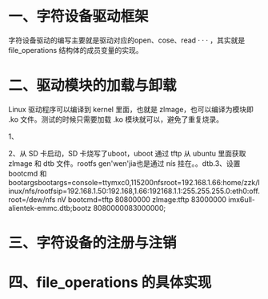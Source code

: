 # 一、字符设备驱动框架
字符设备驱动的编写主要就是驱动对应的open、cose、read · · · ，其实就是file_operations 结构体的成员变量的实现。

# 二、驱动模块的加载与卸载
Linux 驱动程序可以编译到 kernel 里面，也就是 zlmage，也可以编译为模块即 .ko 文件。测试的时候只需要加载 .ko 模块就可以，避免了重复烧录。

1、

2、从 SD 卡启动，SD 卡烧写了uboot，uboot 通过 tftp 从 ubuntu 里面获取 zlmage 和 dtb 文件。rootfs gen'wen'jia也是通过 nís 挂在。。dtb.3、设置 bootcmd 和 bootargsbootargs=console=ttymxc0,115200nfsroot=192.168.1.66:home/zzk/linux/nfs/rootfsip=192.168.1.50:192.168,1.66:192168.1.1:255.255.255.0:eth0:off.
root=/dew/nfs
nV
bootcmd=tftp 80800000 zlmage:tftp 83000000 imx6ull-alientek-emmc.dtb;bootz 8080000083000000;





# 三、字符设备的注册与注销



# 四、file_operations 的具体实现
<!--stackedit_data:
eyJoaXN0b3J5IjpbLTg3MTc4NTc3MCwtMTM0NzQ2MTUyMCwtMj
A4ODc0NjYxMl19
-->